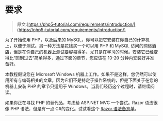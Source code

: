 # 要求

> 原文:[https://php5-tutorial.com/requirements/introduction/](https://php5-tutorial.com/requirements/introduction/)

为了开始使用 PHP，以及后来的 MySQL，你可以把它安装在你自己的计算机上，以便于测试。另一种方法是花钱买一个可以用 PHP 和 MySQL 访问的网络酒店，但是在你自己的机器上测试要容易得多，尤其是在学习的时候。安装它已经变得比“回到过去”简单得多，通过下面的章节，您应该在 10-20 分钟内安装好并准备好。

本教程假设您在 Microsoft Windows 机器上工作。如果不是这样，您仍然可以使用所有与编码相关的文章，因为它们不是特定于操作系统的，但是下面关于在您的机器上安装 PHP 的章节只适用于 Windows。当我们经历这个过程时，请继续阅读。

如果你正在寻找 PHP 的替代品，考虑给 ASP.NET MVC 一个尝试。Razor 语法很像 PHP 语法，但是有一点 C#的变化。试试看这个 [Razor 语法备忘单](http://razorcheatsheet.com/ "Razor Cheat Sheet / Quick reference for C# and VB.NET")。

* * *